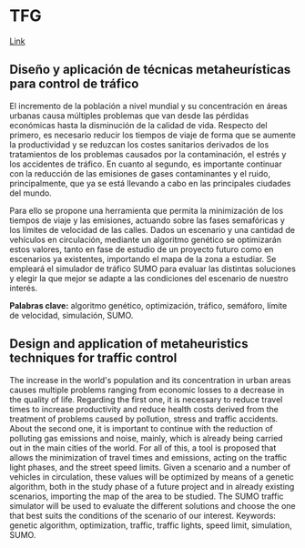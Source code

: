# TFG


[Link](https://riunet.upv.es/handle/10251/188273)







## Diseño y aplicación de técnicas metaheurísticas para control de tráfico


El incremento de la población a nivel mundial y su concentración en áreas urbanas causa múltiples problemas que van desde las pérdidas económicas hasta la disminución de la calidad de vida. Respecto del primero, es necesario reducir los tiempos de viaje de forma que se aumente la productividad y se reduzcan los costes sanitarios derivados de los tratamientos de los problemas causados por la contaminación, el estrés y los accidentes de tráfico. En cuanto al segundo, es importante continuar con la reducción de las emisiones de gases contaminantes y el ruido, principalmente, que ya se está llevando a cabo en las principales ciudades del mundo.

Para ello se propone una herramienta que permita la minimización de los tiempos de viaje y las emisiones, actuando sobre las fases semafóricas y los límites de velocidad de las calles. Dados un escenario y una cantidad de vehículos en circulación, mediante un algoritmo genético se optimizarán estos valores, tanto en fase de estudio de un proyecto futuro como en escenarios ya existentes, importando el mapa de la zona a estudiar. Se empleará el simulador de tráfico SUMO para evaluar las distintas soluciones y elegir la que mejor se adapte a las condiciones del escenario de nuestro interés.

**Palabras clave:** algoritmo genético, optimización, tráfico, semáforo, límite de velocidad, simulación, SUMO.







## Design and application of metaheuristics techniques for traffic control

The increase in the world's population and its concentration in urban areas causes multiple problems ranging from economic losses to a decrease in the quality of life. Regarding the first one, it is necessary to reduce travel times to increase productivity and reduce health costs derived from the treatment of problems caused by pollution, stress and traffic accidents. About the second one, it is important to continue with the reduction of polluting gas emissions and noise, mainly, which is already being carried out in the main cities of the world.
For all of this, a tool is proposed that allows the minimization of travel times and emissions, acting on the traffic light phases, and the street speed limits. Given a scenario and a number of vehicles in circulation, these values will be optimized by means of a genetic algorithm, both in the study phase of a future project and in already existing scenarios, importing the map of the area to be studied. The SUMO traffic simulator will be used to evaluate the different solutions and choose the one that best suits the conditions of the scenario of our interest.
Keywords: genetic algorithm, optimization, traffic, traffic lights, speed limit, simulation, SUMO.
